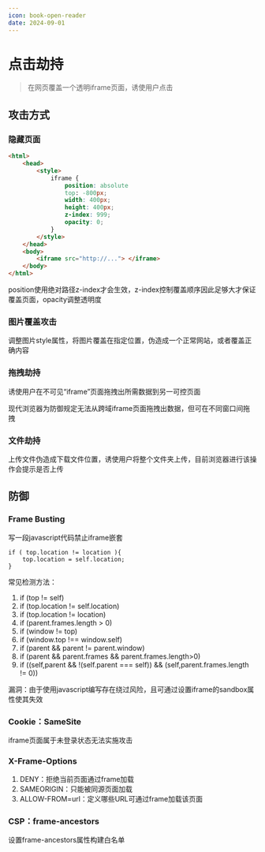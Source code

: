 ```yaml
---
icon: book-open-reader
date: 2024-09-01
---
```


# 点击劫持

> 在网页覆盖一个透明iframe页面，诱使用户点击

<!-- more -->

## 攻击方式

### 隐藏页面

```html
<html>
    <head>
        <style>
			iframe {
				position: absolute
    			top: -800px;
        		width: 400px;
        		height: 400px;
        		z-index: 999;
        		opacity: 0;
			}
		</style>
    </head>
    <body>
        <iframe src="http://..."> </iframe>
    </body>
</html>
```

position使用绝对路径z-index才会生效，z-index控制覆盖顺序因此足够大才保证覆盖页面，opacity调整透明度

### 图片覆盖攻击

调整图片style属性，将图片覆盖在指定位置，伪造成一个正常网站，或者覆盖正确内容

### 拖拽劫持

诱使用户在不可见“iframe”页面拖拽出所需数据到另一可控页面

现代浏览器为防御规定无法从跨域iframe页面拖拽出数据，但可在不同窗口间拖拽

### 文件劫持

上传文件伪造成下载文件位置，诱使用户将整个文件夹上传，目前浏览器进行该操作会提示是否上传

## 防御

### Frame Busting

写一段javascript代码禁止iframe嵌套

```
if ( top.location != location ){
	top.location = self.location;
}
```

常见检测方法：

1. if (top != self)
2. if (top.location != self.location)
3. if (top.location != location)
4. if (parent.frames.length > 0)
5. if (window != top)
6. if (window.top !== window.self)
7. if (parent && parent != parent.window)
8. if (parent && parent.frames && parent.frames.length>0)
9. if ((self,parent && !(self.parent === self)) && (self,parent.frames.length != 0))

漏洞：由于使用javascript编写存在绕过风险，且可通过设置iframe的sandbox属性使其失效

### Cookie：SameSite

iframe页面属于未登录状态无法实施攻击

### X-Frame-Options

1. DENY：拒绝当前页面通过frame加载
2. SAMEORIGIN：只能被同源页面加载
3. ALLOW-FROM=url：定义哪些URL可通过frame加载该页面

### CSP：frame-ancestors

设置frame-ancestors属性构建白名单
